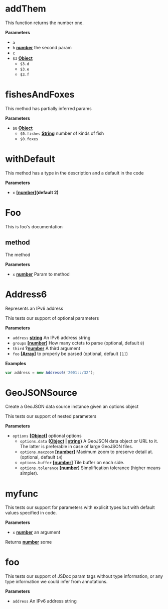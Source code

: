 # addThem

This function returns the number one.

**Parameters**

-   `a`  
-   `b` **[number](https://developer.mozilla.org/en-US/docs/Web/JavaScript/Reference/Global_Objects/Number)** the second param
-   `c`  
-   `$3` **[Object](https://developer.mozilla.org/en-US/docs/Web/JavaScript/Reference/Global_Objects/Object)** 
    -   `$3.d`  
    -   `$3.e`  
    -   `$3.f`  

# fishesAndFoxes

This method has partially inferred params

**Parameters**

-   `$0` **[Object](https://developer.mozilla.org/en-US/docs/Web/JavaScript/Reference/Global_Objects/Object)** 
    -   `$0.fishes` **[String](https://developer.mozilla.org/en-US/docs/Web/JavaScript/Reference/Global_Objects/String)** number of kinds of fish
    -   `$0.foxes`  

# withDefault

This method has a type in the description and a default in the code

**Parameters**

-   `x` **\[[number](https://developer.mozilla.org/en-US/docs/Web/JavaScript/Reference/Global_Objects/Number)](default 2)** 

# Foo

This is foo's documentation

## method

The method

**Parameters**

-   `x` **[number](https://developer.mozilla.org/en-US/docs/Web/JavaScript/Reference/Global_Objects/Number)** Param to method

# Address6

Represents an IPv6 address

This tests  our support of optional parameters

**Parameters**

-   `address` **[string](https://developer.mozilla.org/en-US/docs/Web/JavaScript/Reference/Global_Objects/String)** An IPv6 address string
-   `groups` **\[[number](https://developer.mozilla.org/en-US/docs/Web/JavaScript/Reference/Global_Objects/Number)]** How many octets to parse (optional, default `8`)
-   `third` **?[number](https://developer.mozilla.org/en-US/docs/Web/JavaScript/Reference/Global_Objects/Number)** A third argument
-   `foo` **\[[Array](https://developer.mozilla.org/en-US/docs/Web/JavaScript/Reference/Global_Objects/Array)]** to properly be parsed (optional, default `[1]`)

**Examples**

```javascript
var address = new Address6('2001::/32');
```

# GeoJSONSource

Create a GeoJSON data source instance given an options object

This tests our support of nested parameters

**Parameters**

-   `options` **\[[Object](https://developer.mozilla.org/en-US/docs/Web/JavaScript/Reference/Global_Objects/Object)]** optional options
    -   `options.data` **([Object](https://developer.mozilla.org/en-US/docs/Web/JavaScript/Reference/Global_Objects/Object) \| [string](https://developer.mozilla.org/en-US/docs/Web/JavaScript/Reference/Global_Objects/String))** A GeoJSON data object or URL to it.
        The latter is preferable in case of large GeoJSON files.
    -   `options.maxzoom` **\[[number](https://developer.mozilla.org/en-US/docs/Web/JavaScript/Reference/Global_Objects/Number)]** Maximum zoom to preserve detail at. (optional, default `14`)
    -   `options.buffer` **\[[number](https://developer.mozilla.org/en-US/docs/Web/JavaScript/Reference/Global_Objects/Number)]** Tile buffer on each side.
    -   `options.tolerance` **\[[number](https://developer.mozilla.org/en-US/docs/Web/JavaScript/Reference/Global_Objects/Number)]** Simplification tolerance (higher means simpler).

# myfunc

This tests our support for parameters with explicit types but with default
values specified in code.

**Parameters**

-   `x` **[number](https://developer.mozilla.org/en-US/docs/Web/JavaScript/Reference/Global_Objects/Number)** an argument

Returns **[number](https://developer.mozilla.org/en-US/docs/Web/JavaScript/Reference/Global_Objects/Number)** some

# foo

This tests our support of JSDoc param tags without type information,
or any type information we could infer from annotations.

**Parameters**

-   `address`  An IPv6 address string

